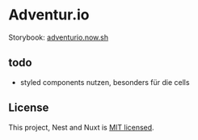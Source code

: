 # Adventur.io

Storybook: [adventurio.now.sh](adventurio.now.sh)

## todo

- styled components nutzen, besonders für die cells

## License

This project, Nest and Nuxt is [MIT licensed](LICENSE).
